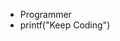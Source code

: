 - Programmer
- printf("Keep Coding")

<!---
DeepDish36/DeepDish36 is a ✨ special ✨ repository because its `README.md` (this file) appears on your GitHub profile.
You can click the Preview link to take a look at your changes.
--->
